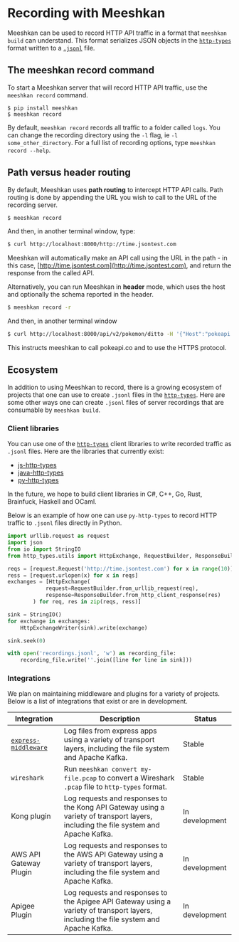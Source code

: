 # Recording with Meeshkan

Meeshkan can be used to record HTTP API traffic in a format that `meeshkan build` can understand.  This format serializes JSON objects in the [`http-types`](https://github.com/meeshkan/http-types) format written to a [`.jsonl`](https://jsonlines.org) file.

## The meeshkan record command

To start a Meeshkan server that will record HTTP API traffic, use the `meeshkan record` command.

```
$ pip install meeshkan
$ meeshkan record
```

By default, `meeshkan record` records all traffic to a folder called `logs`.  You can change the recording directory using the `-l` flag, ie `-l some_other_directory`. For a full list of recording options, type `meeshkan record --help`.

## Path versus header routing

By default, Meeshkan uses **path routing** to intercept HTTP API calls.  Path routing is done by appending the URL you wish to call to the URL of the recording server.

```bash
$ meeshkan record
```
And then, in another terminal window, type:

```bash
$ curl http://localhost:8000/http://time.jsontest.com
```

Meeshkan will automatically make an API call using the URL in the path - in this case, [http://time.jsontest.com](http://time.jsontest.com), and return the response from the called API.

Alternatively, you can run Meeshkan in **header** mode, which uses the host and optionally the schema reported in the header.

```bash
$ meeshkan record -r
```
And then, in another terminal window

```bash
$ curl http://localhost:8000/api/v2/pokemon/ditto -H '{"Host":"pokeapi.co", "X-Meeshkan-Schema": "https" }'
```

This instructs meeshkan to call pokeapi.co and to use the HTTPS protocol.

## Ecosystem

In addition to using Meeshkan to record, there is a growing ecosystem of projects that one can use to create `.jsonl` files in the [`http-types`](https://github.com/meeshkan/http-types).  Here are some other ways one can create `.jsonl` files of server recordings that are consumable by `meeshkan build`.

### Client libraries

You can use one of the [`http-types`](https://github.com/meeshkan/http-types) client libraries to write recorded traffic as `.jsonl` files.  Here are the libraries that currently exist:

- [js-http-types](https://github.com/meeshkan/js-http-types) 
- [java-http-types](https://github.com/meeshkan/java-http-types) 
- [py-http-types](https://github.com/meeshkan/py-http-types) 

In the future, we hope to build client libraries in C#, C++, Go, Rust, Brainfuck, Haskell and OCaml.

Below is an example of how one can use `py-http-types` to record HTTP traffic to `.jsonl` files directly in Python.

```python
import urllib.request as request
import json
from io import StringIO
from http_types.utils import HttpExchange, RequestBuilder, ResponseBuilder, HttpExchangeWriter

reqs = [request.Request('http://time.jsontest.com') for x in range(10)]
ress = [request.urlopen(x) for x in reqs]
exchanges = [HttpExchange(
            request=RequestBuilder.from_urllib_request(req),
            response=ResponseBuilder.from_http_client_response(res)
        ) for req, res in zip(reqs, ress)]

sink = StringIO()
for exchange in exchanges:
    HttpExchangeWriter(sink).write(exchange)

sink.seek(0)

with open('recordings.jsonl', 'w') as recording_file:
    recording_file.write(''.join([line for line in sink]))
```

### Integrations

We plan on maintaining middleware and plugins for a variety of projects.  Below is a list of integrations that exist or are in development.

| Integration | Description | Status |
| ----------- | ----------- | ------ |
| [`express-middleware`](https://github.com/meeshkan/express-middleware) | Log files from express apps using a variety of transport layers, including the file system and Apache Kafka. | Stable |
| `wireshark` | Run `meeshkan convert my-file.pcap` to convert a Wireshark `.pcap` file to `http-types` format. | Stable |
| Kong plugin | Log requests and responses to the Kong API Gateway using a variety of transport layers, including the file system and Apache Kafka. | In development |
| AWS API Gateway Plugin | Log requests and responses to the AWS API Gateway using a variety of transport layers, including the file system and Apache Kafka. | In development |
| Apigee Plugin | Log requests and responses to the Apigee API Gateway using a variety of transport layers, including the file system and Apache Kafka. | In development |